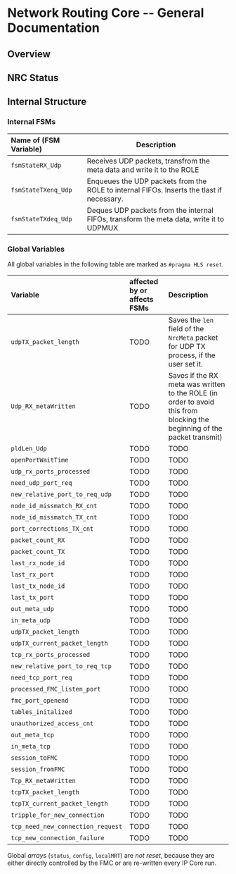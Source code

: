 Network Routing Core -- General Documentation
============================================

## Overview


## NRC Status 

## Internal Structure 

### Internal FSMs

| Name of (FSM Variable)      |   Description   |
|:----------------------------|-----------------|
| `fsmStateRX_Udp`            | Receives UDP packets, transfrom the meta data and write it to the ROLE |
| `fsmStateTXenq_Udp`         | Enqueues the UDP packets from the ROLE to internal FIFOs. Inserts the tlast if necessary. |
| `fsmStateTXdeq_Udp`         | Deques UDP packets from the internal FIFOs, transform the meta data, write it to UDPMUX|


### Global Variables

All global variables in the following table are marked as `#pragma HLS reset`.

| Variable           |  affected by or affects FSMs     |    Description     |
|:-------------------|:----------------------------|:-------------------|
| `udpTX_packet_length`             |    TODO | Saves the `len` field of the `NrcMeta` packet for UDP TX process, if the user set it. | 
| `Udp_RX_metaWritten`              |    TODO    |  Saves if the RX meta was written to the ROLE (in order to avoid this from blocking the beginning of the packet transmit) |
| `pldLen_Udp                      `|    TODO    |  TODO  |
| `openPortWaitTime                `|    TODO    |  TODO  |
| `udp_rx_ports_processed          `|    TODO    |  TODO  |
| `need_udp_port_req               `|    TODO    |  TODO  |
| `new_relative_port_to_req_udp    `|    TODO    |  TODO  |
| `node_id_missmatch_RX_cnt        `|    TODO    |  TODO  |
| `node_id_missmatch_TX_cnt        `|    TODO    |  TODO  |
| `port_corrections_TX_cnt         `|    TODO    |  TODO  |
| `packet_count_RX                 `|    TODO    |  TODO  |
| `packet_count_TX                 `|    TODO    |  TODO  |
| `last_rx_node_id                 `|    TODO    |  TODO  |
| `last_rx_port                    `|    TODO    |  TODO  |
| `last_tx_node_id                 `|    TODO    |  TODO  |
| `last_tx_port                    `|    TODO    |  TODO  |
| `out_meta_udp                    `|    TODO    |  TODO  |
| `in_meta_udp                     `|    TODO    |  TODO  |
| `udpTX_packet_length`             |    TODO    |  TODO  |
| `udpTX_current_packet_length     `|    TODO    |  TODO  |
| `tcp_rx_ports_processed`          |    TODO    |  TODO  |
| `new_relative_port_to_req_tcp`    |    TODO    |  TODO  |
| `need_tcp_port_req`               |    TODO    |  TODO  |
| `processed_FMC_listen_port`       |    TODO    |  TODO  |
| `fmc_port_openend`                |    TODO    |  TODO  |
| `tables_initalized`               |    TODO    |  TODO  |
| `unauthorized_access_cnt`         |   TODO     | TODO    | 
| `out_meta_tcp`                    |    TODO    |  TODO  |
| `in_meta_tcp `                    |    TODO    |  TODO  |
| `session_toFMC`                   |    TODO    |  TODO  |
| `session_fromFMC`                 |    TODO    |  TODO  |
| `Tcp_RX_metaWritten`              |    TODO    |  TODO  |
| `tcpTX_packet_length`             |    TODO    |  TODO  |
| `tcpTX_current_packet_length     `|    TODO    |  TODO  |
| `tripple_for_new_connection`      |    TODO    |  TODO  |
| `tcp_need_new_connection_request` |    TODO    |  TODO  |
| `tcp_new_connection_failure`      |    TODO    |  TODO  |


Global *arrays* (`status`, `config`, `localMRT`) are *not reset*, because they are either directly controlled by the FMC or are re-written every IP Core run.




